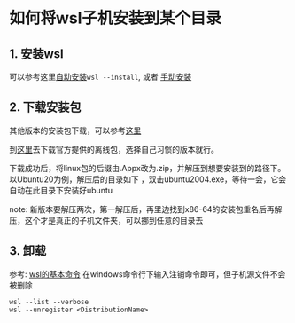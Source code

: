 # 如何将wsl子机安装到某个目录

## 1. 安装wsl
可以参考这里[自动安装](https://docs.microsoft.com/zh-cn/windows/wsl/install)`wsl --install`,
或者 [手动安装](https://docs.microsoft.com/zh-cn/windows/wsl/install-manual)

## 2. 下载安装包

其他版本的安装包下载，可以参考[这里](https://blog.csdn.net/daihaoxin/article/details/115978662)

到[这里](https://docs.microsoft.com/zh-cn/windows/wsl/install-manual)去下载官方提供的离线包，选择自己习惯的版本就行。

下载成功后，将linux包的后缀由.Appx改为.zip，并解压到想要安装到的路径下。
以Ubuntu20为例，解压后的目录如下 ，双击ubuntu2004.exe，等待一会，它会自动在此目录下安装好ubuntu

note: 新版本要解压两次，第一解压后，再里边找到x86-64的安装包重名后再解压，这个才是真正的子机文件夹，可以挪到任意的目录去

## 3. 卸载
参考: [wsl的基本命令](https://docs.microsoft.com/zh-cn/windows/wsl/basic-commands)
在windows命令行下输入注销命令即可，但子机源文件不会被删除
```
wsl --list --verbose
wsl --unregister <DistributionName>
```